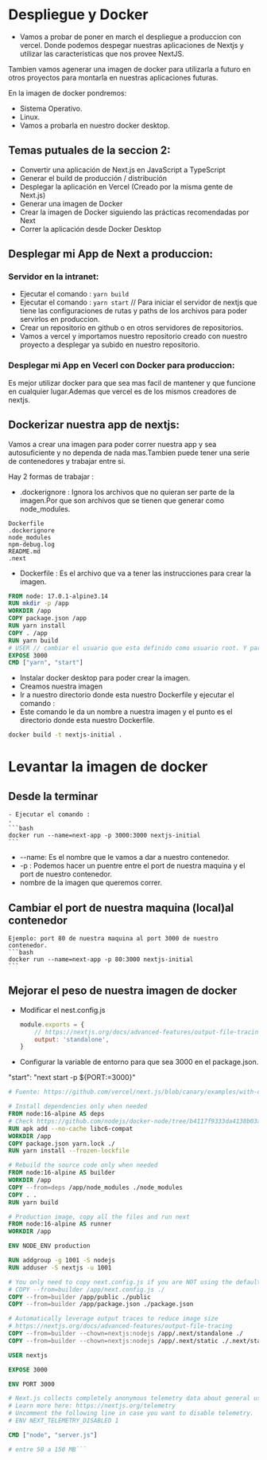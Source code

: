 # Despliegue y Docker 

- Vamos a probar de poner en march el despliegue a produccion con vercel. Donde podemos despegar nuestras aplicaciones de Nextjs y utilizar las caracteristicas que nos provee NextJS.

Tambien vamos agenerar una imagen de docker para utilizarla a futuro en otros proyectos para montarla en nuestras aplicaciones futuras.

En la imagen de docker pondremos:
- Sistema Operativo.
- Linux.
- Vamos a probarla en nuestro docker desktop.

## Temas putuales de la seccion 2: 

- Convertir una aplicación de Next.js en JavaScript a TypeScript
- Generar el build de producción / distribución
- Desplegar la aplicación en Vercel (Creado por la misma gente de Next.js)
- Generar una imagen de Docker
- Crear la imagen de Docker siguiendo las prácticas recomendadas por Next
- Correr la aplicación desde Docker Desktop


## Desplegar mi App de Next a produccion: 

### Servidor en la intranet:
- Ejecutar el comando : `yarn build`
- Ejecutar el comando : `yarn start` // Para iniciar el servidor de nextjs que tiene las configuraciones de rutas y paths de los archivos para poder servirlos en produccion.
- Crear un repositorio en github o en otros servidores de repositorios.
- Vamos a vercel y importamos nuestro repositorio creado con nuestro proyecto a desplegar ya subido en nuestro repositorio.

### Desplegar mi App en Vecerl con Docker para produccion:

Es mejor utilizar docker para que sea mas facil de mantener y que funcione en cualquier lugar.Ademas que vercel es de los mismos creadores de nextjs.

## Dockerizar nuestra app de nextjs:
Vamos a crear una imagen para poder correr nuestra app y sea autosuficiente y no dependa de nada mas.Tambien puede tener una serie de contenedores y trabajar entre si.

Hay 2 formas de trabajar : 
- .dockerignore : Ignora los archivos que no quieran ser parte de la imagen.Por que son archivos que se tienen que generar como node_modules.

```dockerignore 
Dockerfile
.dockerignore
node_modules
npm-debug.log
README.md 
.next
```

- Dockerfile : Es el archivo que va a tener las instrucciones para crear la imagen.

```dockerfile
FROM node: 17.0.1-alpine3.14
RUN mkdir -p /app 
WORKDIR /app
COPY package.json /app
RUN yarn install
COPY . /app
RUN yarn build
# USER // cambiar el usuario que esta definido como usuario root. Y para que no se ejecute nada como root.
EXPOSE 3000
CMD ["yarn", "start"]
```
- Instalar docker desktop para poder crear la imagen.
- Creamos nuestra imagen 
- Ir a nuestro directorio donde esta nuestro Dockerfile y ejecutar el comando :
- Este comando le da un nombre a nuestra imagen y el punto es el directorio donde esta nuestro Dockerfile.
```bash
docker build -t nextjs-initial .
```

# Levantar la imagen de docker

  ## Desde la terminar
    - Ejecutar el comando : 
    - 
    ```bash
    docker run --name=next-app -p 3000:3000 nextjs-initial
    ```
    
 - --name: Es el nombre que le vamos a dar a nuestro contenedor.
 - -p : Podemos hacer un puentre entre el port de nuestra maquina y el port de nuestro contenedor.
 - nombre de la imagen que queremos correr.

## Cambiar el port de nuestra maquina (local)al contenedor
    Ejemplo: port 80 de nuestra maquina al port 3000 de nuestro contenedor.
    ```bash
    docker run --name=next-app -p 80:3000 nextjs-initial
    ```

## Mejorar el peso de nuestra imagen de docker
- Modificar el nest.config.js
    ```js
    module.exports = {
        // https://nextjs.org/docs/advanced-features/output-file-tracing
        output: 'standalone',
    }
    ```
- Configurar la variable de entorno para que sea 3000 en el package.json. 

 "start": "next start -p ${PORT:=3000}"


``` dockerfile
# Fuente: https://github.com/vercel/next.js/blob/canary/examples/with-docker/README.md

# Install dependencies only when needed
FROM node:16-alpine AS deps
# Check https://github.com/nodejs/docker-node/tree/b4117f9333da4138b03a546ec926ef50a31506c3#nodealpine to understand why libc6-compat might be needed.
RUN apk add --no-cache libc6-compat
WORKDIR /app
COPY package.json yarn.lock ./
RUN yarn install --frozen-lockfile

# Rebuild the source code only when needed
FROM node:16-alpine AS builder
WORKDIR /app
COPY --from=deps /app/node_modules ./node_modules
COPY . .
RUN yarn build

# Production image, copy all the files and run next
FROM node:16-alpine AS runner
WORKDIR /app

ENV NODE_ENV production

RUN addgroup -g 1001 -S nodejs
RUN adduser -S nextjs -u 1001

# You only need to copy next.config.js if you are NOT using the default configuration
# COPY --from=builder /app/next.config.js ./
COPY --from=builder /app/public ./public
COPY --from=builder /app/package.json ./package.json

# Automatically leverage output traces to reduce image size 
# https://nextjs.org/docs/advanced-features/output-file-tracing
COPY --from=builder --chown=nextjs:nodejs /app/.next/standalone ./
COPY --from=builder --chown=nextjs:nodejs /app/.next/static ./.next/static

USER nextjs

EXPOSE 3000

ENV PORT 3000

# Next.js collects completely anonymous telemetry data about general usage.
# Learn more here: https://nextjs.org/telemetry
# Uncomment the following line in case you want to disable telemetry.
# ENV NEXT_TELEMETRY_DISABLED 1

CMD ["node", "server.js"]

# entre 50 a 150 MB```


